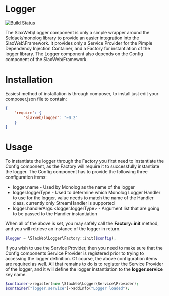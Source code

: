 # Logger

[![Build Status](https://travis-ci.org/SlaxWeb/Logger.svg?branch=0.2.0)](https://travis-ci.org/SlaxWeb/Config)

The SlaxWeb\Logger component is only a simple wrapper around the Seldaek/monolog
library to provide an easier integration into the SlaxWeb\Framework. It provides
only a Service Provider for the Pimple Dependency Injection Container, and a
Factory for instantiation of the logger library. The Logger component also
depends on the Config component of the SlaxWeb\Framework.

Installation
============

Easiest method of installation is through composer, to install just edit your
composer.json file to contain:
```json
{
    "require": {
        "slaxweb/logger": "~0.2"
    }
}
```

Usage
=====

To instantiate the logger through the Factory you first need to instantiate the
Config component, as the Factory will require it to successfully instantiate the
logger. The Config component has to provide the following three configuration
items:
* logger.name - Used by Monolog as the name of the logger
* logger.loggerType - Used to determine which Monolog Logger Handler to use for
the logger, value needs to match the name of the Handler class, currently only
StreamHandler is supported
* logger.handlerArgs.<logger.loggerType> - Argument list that are going to be
passed to the Handler instantiation

When all of the above is set, you may safely call the **Factory::init** method,
and you will retrieve an instance of the logger in return.
```php
$logger = \SlaxWeb\Logger\Factory::init($config);
```

If you wish to use the Service Provider, then you need to make sure that the
Config components Service Provider is registered prior to trying to accessing
the logger definition. Of course, the above configuration items are required as
well. All that remains to do is to register the Service Provider of the logger,
and it will define the logger instantiation to the **logger.service** key name.
```php
$container->register(new \SlaxWeb\Logger\Service\Provider);
$container["logger.service"]->addInfo("Logger loaded");
```
